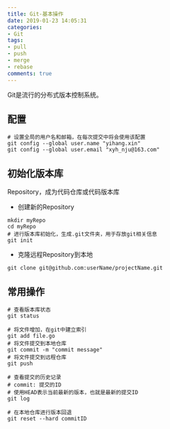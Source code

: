 ```yaml
---
title: Git-基本操作
date: 2019-01-23 14:05:31
categories:
- Git
tags:
- pull
- push
- merge
- rebase
comments: true
---
```


Git是流行的分布式版本控制系统。

## 配置

```shell
# 设置全局的用户名和邮箱，在每次提交中将会使用该配置
git config --global user.name "yihang.xin"
git config --global user.email "xyh_nju@163.com"
```

## 初始化版本库

Repository，成为代码仓库或代码版本库

- 创建新的Repository

```shell
mkdir myRepo
cd myRepo
# 进行版本库初始化，生成.git文件夹，用于存放git相关信息
git init
```

- 克隆远程Repository到本地

```shell
git clone git@github.com:userName/projectName.git
```

## 常用操作

```shell
# 查看版本库状态
git status

# 将文件增加，在git中建立索引
git add file.go
# 将文件提交到本地仓库
git commit -m "commit message"
# 将文件提交到远程仓库
git push

# 查看提交的历史记录
# commit: 提交的ID
# 使用HEAD表示当前最新的版本，也就是最新的提交ID
git log

# 在本地仓库进行版本回退
git reset --hard commitID

```
